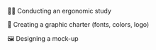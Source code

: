 🧑‍💻 Conducting an ergonomic study

🎨 Creating a graphic charter (fonts, colors, logo)

🖼️ Designing a mock-up
